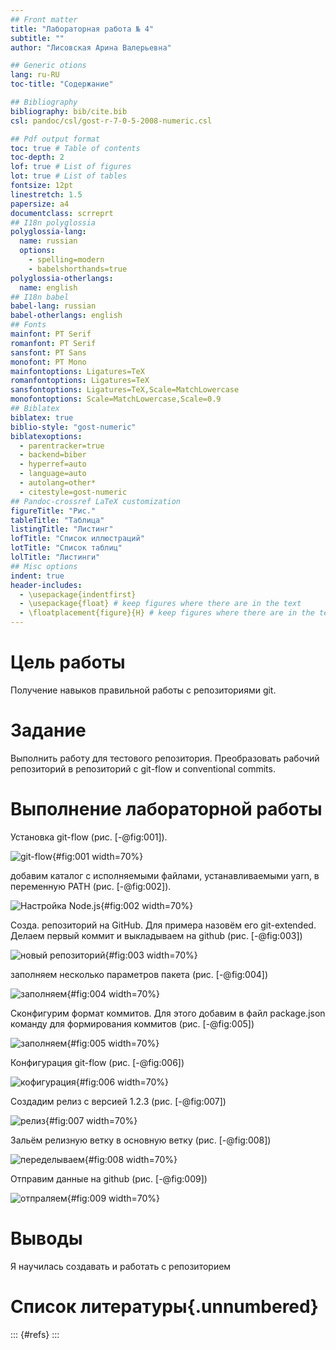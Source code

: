 ```yaml
---
## Front matter
title: "Лабораторная работа № 4"
subtitle: ""
author: "Лисовская Арина Валерьевна"

## Generic otions
lang: ru-RU
toc-title: "Содержание"

## Bibliography
bibliography: bib/cite.bib
csl: pandoc/csl/gost-r-7-0-5-2008-numeric.csl

## Pdf output format
toc: true # Table of contents
toc-depth: 2
lof: true # List of figures
lot: true # List of tables
fontsize: 12pt
linestretch: 1.5
papersize: a4
documentclass: scrreprt
## I18n polyglossia
polyglossia-lang:
  name: russian
  options:
	- spelling=modern
	- babelshorthands=true
polyglossia-otherlangs:
  name: english
## I18n babel
babel-lang: russian
babel-otherlangs: english
## Fonts
mainfont: PT Serif
romanfont: PT Serif
sansfont: PT Sans
monofont: PT Mono
mainfontoptions: Ligatures=TeX
romanfontoptions: Ligatures=TeX
sansfontoptions: Ligatures=TeX,Scale=MatchLowercase
monofontoptions: Scale=MatchLowercase,Scale=0.9
## Biblatex
biblatex: true
biblio-style: "gost-numeric"
biblatexoptions:
  - parentracker=true
  - backend=biber
  - hyperref=auto
  - language=auto
  - autolang=other*
  - citestyle=gost-numeric
## Pandoc-crossref LaTeX customization
figureTitle: "Рис."
tableTitle: "Таблица"
listingTitle: "Листинг"
lofTitle: "Список иллюстраций"
lotTitle: "Список таблиц"
lolTitle: "Листинги"
## Misc options
indent: true
header-includes:
  - \usepackage{indentfirst}
  - \usepackage{float} # keep figures where there are in the text
  - \floatplacement{figure}{H} # keep figures where there are in the text
---
```


# Цель работы

Получение навыков правильной работы с репозиториями git.

# Задание
Выполнить работу для тестового репозитория.
Преобразовать рабочий репозиторий в репозиторий с git-flow и conventional commits.


# Выполнение лабораторной работы

Установка git-flow (рис. [-@fig:001]).

![git-flow](image/msg857167450-196327.jpg){#fig:001 width=70%}

добавим каталог с исполняемыми файлами, устанавливаемыми yarn, в переменную PATH (рис. [-@fig:002]).

![Настройка Node.js](image/msg857167450-196327(1).jpg){#fig:002 width=70%}

Созда. репозиторий на GitHub. Для примера назовём его git-extended.
Делаем первый коммит и выкладываем на github (рис. [-@fig:003])

![новый репозиторий](image/msg857167450-196329.jpg){#fig:003 width=70%}

заполняем несколько параметров пакета (рис. [-@fig:004])

![заполняем](image/msg857167450-196330.jpg){#fig:004 width=70%}

Сконфигурим формат коммитов. Для этого добавим в файл package.json команду для формирования коммитов (рис. [-@fig:005])

![заполняем](image/msg857167450-196328.jpg){#fig:005 width=70%}

Конфигурация git-flow (рис. [-@fig:006])

![кофигурация](image/msg857167450-196331.jpg){#fig:006 width=70%}

Создадим релиз с версией 1.2.3 (рис. [-@fig:007])

![релиз](image/msg857167450-196331.jpg){#fig:007 width=70%}

Зальём релизную ветку в основную ветку (рис. [-@fig:008])

![переделываем](image/msg857167450-196332.jpg){#fig:008 width=70%}

Отправим данные на github (рис. [-@fig:009])

![отпраляем](image/msg857167450-196333.jpg){#fig:009 width=70%}

# Выводы

Я научилась создавать и работать с репозиторием

# Список литературы{.unnumbered}

::: {#refs}
:::
